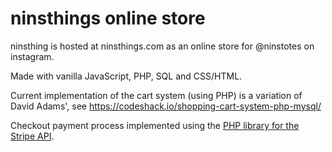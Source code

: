 # ninsthings online store

ninsthing is hosted at ninsthings.com as an online store for @ninstotes
on instagram. 

Made with vanilla JavaScript, PHP, SQL and CSS/HTML.

Current implementation of the cart system (using PHP) is a variation of David Adams',
see https://codeshack.io/shopping-cart-system-php-mysql/

Checkout payment process implemented using the [PHP library for the Stripe API](https://github.com/stripe/stripe-php).
